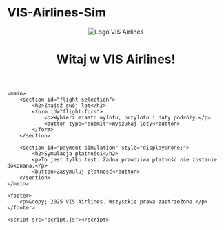 # VIS-Airlines-Sim
<!DOCTYPE html>
<html lang="pl">
<head>
    <meta charset="UTF-8">
    <meta name="viewport" content="width=device-width, initial-scale=1.0">
    <title>VIS Airlines - Symulacja Zakupu Biletów</title>
    <link rel="icon" href="assets/images/logo.png" type="image/png">
    <link rel="stylesheet" href="style.css">
</head>
<body>
    <header>
        <img src="assets/images/logo.png" alt="Logo VIS Airlines" class="header-logo">
        <h1>Witaj w VIS Airlines!</h1>
    </header>

    <main>
        <section id="flight-selection">
            <h2>Znajdź swój lot</h2>
            <form id="flight-form">
                <p>Wybierz miasto wylotu, przylotu i daty podróży.</p>
                <button type="submit">Wyszukaj loty</button>
            </form>
        </section>

        <section id="payment-simulation" style="display:none;">
            <h2>Symulacja płatności</h2>
            <p>To jest tylko test. Żadna prawdziwa płatność nie zostanie dokonana.</p>
            <button>Zasymuluj płatność</button>
        </section>
    </main>

    <footer>
        <p>&copy; 2025 VIS Airlines. Wszystkie prawa zastrzeżone.</p>
    </footer>

    <script src="script.js"></script>
</body>
</html>

